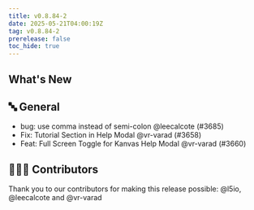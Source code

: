 ```yaml
---
title: v0.8.84-2
date: 2025-05-21T04:00:19Z
tag: v0.8.84-2
prerelease: false
toc_hide: true
---
```


## What's New
## 🔤 General
- bug: use comma instead of semi-colon @leecalcote (#3685)
- Fix: Tutorial Section in Help Modal @vr-varad (#3658)
- Feat: Full Screen Toggle for Kanvas Help Modal @vr-varad (#3660)

## 👨🏽‍💻 Contributors

Thank you to our contributors for making this release possible:
@l5io, @leecalcote and @vr-varad

